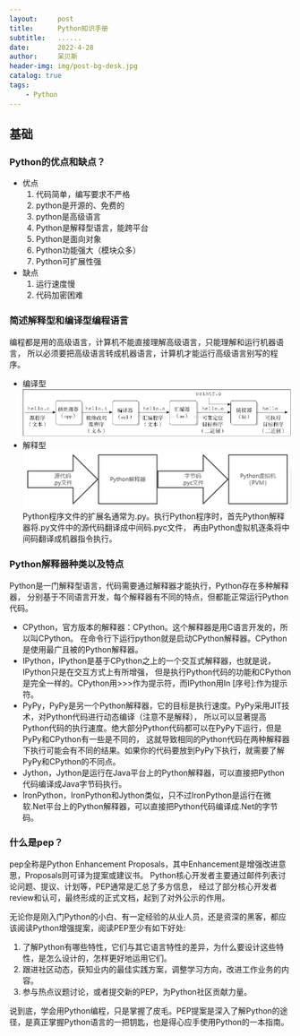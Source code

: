 ```yaml
---
layout:     post
title:      Python知识手册
subtitle:   ......
date:       2022-4-28
author:     呆贝斯
header-img: img/post-bg-desk.jpg
catalog: true
tags:
    - Python
---
```

## 基础
### Python的优点和缺点？
+ 优点
    1. 代码简单，编写要求不严格
    2. python是开源的、免费的
    3. python是高级语言
    4. Python是解释型语言，能跨平台
    5. Python是面向对象
    6. Python功能强大（模块众多）
    7. Python可扩展性强
+ 缺点
    1. 运行速度慢
    2. 代码加密困难
### 简述解释型和编译型编程语言
编程都是用的高级语言，计算机不能直接理解高级语言，只能理解和运行机器语言，
所以必须要把高级语言转成机器语言，计算机才能运行高级语言别写的程序。
+ 编译型
![](/img/compile.png)
+ 解释型
![](/img/explain.png)
Python程序文件的扩展名通常为.py。执行Python程序时，首先Python解释器将.py文件中的源代码翻译成中间码.pyc文件，
再由Python虚拟机逐条将中间码翻译成机器指令执行。
### Python解释器种类以及特点
Python是一门解释型语言，代码需要通过解释器才能执行，Python存在多种解释器，
分别基于不同语言开发，每个解释器有不同的特点，但都能正常运行Python代码。
+ CPython，官方版本的解释器：CPython。这个解释器是用C语言开发的，所以叫CPython。
在命令行下运行python就是启动CPython解释器。CPython是使用最广且被的Python解释器。
+ IPython，IPython是基于CPython之上的一个交互式解释器，也就是说，IPython只是在交互方式上有所增强，
但是执行Python代码的功能和CPython是完全一样的。CPython用>>>作为提示符，而IPython用In [序号]:作为提示符。
+ PyPy，PyPy是另一个Python解释器，它的目标是执行速度。PyPy采用JIT技术，对Python代码进行动态编译（注意不是解释），
所以可以显著提高Python代码的执行速度。绝大部分Python代码都可以在PyPy下运行，但是PyPy和CPython有一些是不同的，
这就导致相同的Python代码在两种解释器下执行可能会有不同的结果。如果你的代码要放到PyPy下执行，就需要了解PyPy和CPython的不同点。
+ Jython，Jython是运行在Java平台上的Python解释器，可以直接把Python代码编译成Java字节码执行。
+ IronPython，IronPython和Jython类似，只不过IronPython是运行在微软.Net平台上的Python解释器，可以直接把Python代码编译成.Net的字节码。
### 什么是pep？
pep全称是Python Enhancement Proposals，其中Enhancement是增强改进意思，Proposals则可译为提案或建议书。
Python核心开发者主要通过邮件列表讨论问题、提议、计划等，PEP通常是汇总了多方信息，
经过了部分核心开发者review和认可，最终形成的正式文档，起到了对外公示的作用。

无论你是刚入门Python的小白、有一定经验的从业人员，还是资深的黑客，都应该阅读Python增强提案，阅读PEP至少有如下好处:
1. 了解Python有哪些特性，它们与其它语言特性的差异，为什么要设计这些特性，是怎么设计的，怎样更好地运用它们。
2. 跟进社区动态，获知业内的最佳实践方案，调整学习方向，改进工作业务的内容。
3. 参与热点议题讨论，或者提交新的PEP，为Python社区贡献力量。

说到底，学会用Python编程，只是掌握了皮毛。PEP提案是深入了解Python的途径，是真正掌握Python语言的一把钥匙，也是得心应手使用Python的一本指南。

